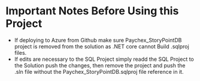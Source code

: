 # Important Notes Before Using this Project
- If deploying to Azure from Github make sure Paychex_StoryPointDB project is removed from the solution as .NET core cannot Build .sqlproj files. 
- If edits are necessary to the SQL Project simply readd the SQL Project to the Solution push the changes, then remove the project and push the .sln file without the Paychex_StoryPointDB.sqlproj file reference in it. 
